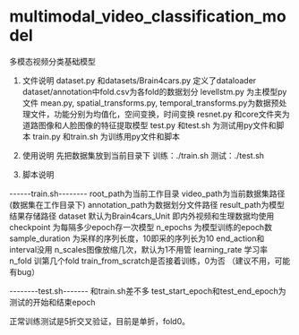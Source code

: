 # multimodal_video_classification_model
多模态视频分类基础模型

1. 文件说明
dataset.py 和datasets/Brain4cars.py 定义了dataloader
dataset/annotation中fold.csv为各fold的数据划分
levellstm.py 为主模型py文件
mean.py, spatial_transforms.py, temporal_transforms.py为数据预处理文件，功能分别为均值化，空间变换，时间变换
resnet.py 和core文件夹为道路图像和人脸图像的特征提取模型
test.py 和test.sh 为测试用py文件和脚本
train.py 和train.sh 为训练用py文件和脚本

2. 使用说明
先把数据集放到当前目录下
训练：./train.sh
测试：./test.sh

3. 脚本说明

------train.sh--------
root_path为当前工作目录
video_path为当前数据集路径 (数据集在工作目录下)
annotation_path为数据划分文件路径
result_path为模型结果存储路径
dataset 默认为Brain4cars_Unit 即内外视频和生理数据均使用
checkpoint 为每隔多少epoch存一次模型
n_epochs 为模型训练的epoch数
sample_duration 为采样的序列长度，10即采的序列长为10
end_action和interval没用
n_scales图像放缩几次，默认为1不用管
learning_rate 学习率
n_fold 训第几个fold
train_from_scratch是否接着训练，0为否 （建议不用，可能有bug）

--------test.sh-------
和train.sh差不多
test_start_epoch和test_end_epoch为测试的开始和结束epoch

正常训练测试是5折交叉验证，目前是单折，fold0。
